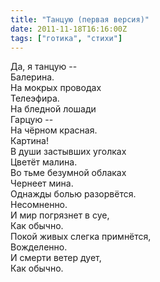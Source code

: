 ```yaml
---
title: "Танцую (первая версия)"
date: 2011-11-18T16:16:00Z
tags: ["готика", "стихи"]
---
```


Да, я танцую --  
Балерина.  
На мокрых проводах  
Телеэфира.  
На бледной лошади  
Гарцую --  
На чёрном красная.  
Картина!  
В души застывших уголках  
Цветёт малина.  
Во тьме безумной облаках  
Чернеет мина.  
Однажды болью разорвётся.  
Несомненно.  
И мир погрязнет в суе,  
Как обычно.  
Покой живых слегка примнётся,  
Вожделенно.  
И смерти ветер дует,  
Как обычно.


